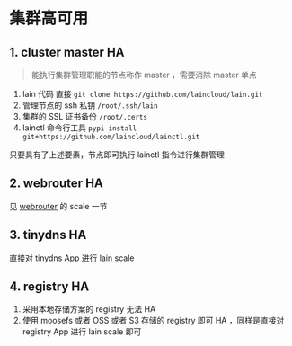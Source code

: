 # 集群高可用

## 1. cluster master HA

>能执行集群管理职能的节点称作 master ，需要消除 master 单点

1. lain 代码 直接 `git clone https://github.com/laincloud/lain.git`
2. 管理节点的 ssh 私钥 `/root/.ssh/lain`
3. 集群的 SSL 证书备份 `/root/.certs`
4. lainctl 命令行工具 `pypi install git+https://github.com/laincloud/lainctl.git`

只要具有了上述要素，节点即可执行 lainctl 指令进行集群管理

## 2. webrouter HA

见 [webrouter](/adminmanual/maintain/webrouter.html) 的 scale 一节

## 3. tinydns HA

直接对 tinydns App 进行 lain scale 

## 4. registry HA

1. 采用本地存储方案的 registry 无法 HA
2. 使用 moosefs 或者 OSS 或者 S3 存储的 registry 即可 HA ，同样是直接对 registry App 进行 lain scale 即可
